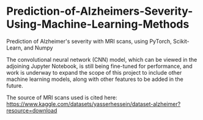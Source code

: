 # Prediction-of-Alzheimers-Severity-Using-Machine-Learning-Methods
Prediction of Alzheimer's severity with MRI scans, using PyTorch, Scikit-Learn, and Numpy

The convolutional neural network (CNN) model, which can be viewed in the adjoining Jupyter Notebook, is still being fine-tuned for performance, and work is underway to expand the scope of this project to include other machine learning models, along with other features to be added in the future. 

The source of MRI scans used is cited here:
https://www.kaggle.com/datasets/yasserhessein/dataset-alzheimer?resource=download
